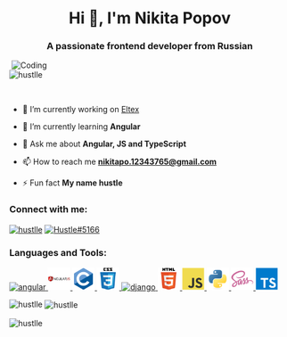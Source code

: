 <h1 align="center">Hi 👋, I'm Nikita Popov</h1>
<h3 align="center">A passionate frontend developer from Russian</h3>
<img align="right" alt="Coding" width="500" src="https://jonspencerreviews.files.wordpress.com/2018/12/6ccwLT4.gif?w=500&h=281&crop=1">

<p align="left"> <img src="https://komarev.com/ghpvc/?username=hustlle&label=Profile%20views&color=0e75b6&style=flat" alt="hustlle" /> </p>

<p align="left"> <a href="https://twitter.com/" target="blank"><img src="https://img.shields.io/twitter/follow/?logo=twitter&style=for-the-badge" alt="" /></a> </p>

- 🔭 I’m currently working on [Eltex](https://eltex-co.ru/)

- 🌱 I’m currently learning **Angular**

- 💬 Ask me about **Angular, JS and TypeScript**

- 📫 How to reach me **nikitapo.12343765@gmail.com**

- ⚡ Fun fact **My name hustle**

<h3 align="left">Connect with me:</h3>
<p align="left">
<a href="https://dev.to/hustlle" target="blank"><img align="center" src="https://raw.githubusercontent.com/rahuldkjain/github-profile-readme-generator/master/src/images/icons/Social/devto.svg" alt="hustlle" height="30" width="40" /></a>
<a href="https://discord.gg/Hustle#5166" target="blank"><img align="center" src="https://raw.githubusercontent.com/rahuldkjain/github-profile-readme-generator/master/src/images/icons/Social/discord.svg" alt="Hustle#5166" height="30" width="40" /></a>
</p>

<h3 align="left">Languages and Tools:</h3>
<p align="left"> <a href="https://angular.io" target="_blank" rel="noreferrer"> <img src="https://angular.io/assets/images/logos/angular/angular.svg" alt="angular" width="40" height="40"/> </a> <a href="https://angular.io" target="_blank" rel="noreferrer"> <img src="https://raw.githubusercontent.com/devicons/devicon/master/icons/angularjs/angularjs-original-wordmark.svg" alt="angularjs" width="40" height="40"/> </a> <a href="https://www.cprogramming.com/" target="_blank" rel="noreferrer"> <img src="https://raw.githubusercontent.com/devicons/devicon/master/icons/c/c-original.svg" alt="c" width="40" height="40"/> </a> <a href="https://www.w3schools.com/css/" target="_blank" rel="noreferrer"> <img src="https://raw.githubusercontent.com/devicons/devicon/master/icons/css3/css3-original-wordmark.svg" alt="css3" width="40" height="40"/> </a> <a href="https://www.djangoproject.com/" target="_blank" rel="noreferrer"> <img src="https://cdn.worldvectorlogo.com/logos/django.svg" alt="django" width="40" height="40"/> </a> <a href="https://www.w3.org/html/" target="_blank" rel="noreferrer"> <img src="https://raw.githubusercontent.com/devicons/devicon/master/icons/html5/html5-original-wordmark.svg" alt="html5" width="40" height="40"/> </a> <a href="https://developer.mozilla.org/en-US/docs/Web/JavaScript" target="_blank" rel="noreferrer"> <img src="https://raw.githubusercontent.com/devicons/devicon/master/icons/javascript/javascript-original.svg" alt="javascript" width="40" height="40"/> </a> <a href="https://www.python.org" target="_blank" rel="noreferrer"> <img src="https://raw.githubusercontent.com/devicons/devicon/master/icons/python/python-original.svg" alt="python" width="40" height="40"/> </a> <a href="https://sass-lang.com" target="_blank" rel="noreferrer"> <img src="https://raw.githubusercontent.com/devicons/devicon/master/icons/sass/sass-original.svg" alt="sass" width="40" height="40"/> </a> <a href="https://www.typescriptlang.org/" target="_blank" rel="noreferrer"> <img src="https://raw.githubusercontent.com/devicons/devicon/master/icons/typescript/typescript-original.svg" alt="typescript" width="40" height="40"/> </a> </p>

<p><img align="left" src="https://github-readme-stats.vercel.app/api/top-langs?username=hustlle&show_icons=true&locale=en&layout=compact" alt="hustlle" /></p>

<p>&nbsp;<img align="center" src="https://github-readme-stats.vercel.app/api?username=hustlle&show_icons=true&locale=en" alt="hustlle" /></p>

<p><img align="center" src="https://github-readme-streak-stats.herokuapp.com/?user=hustlle&" alt="hustlle" /></p>
